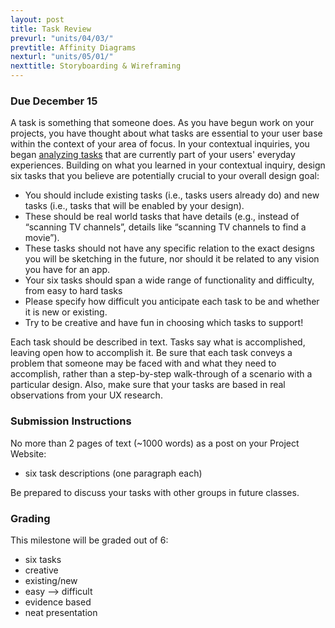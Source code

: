 ```yaml
---
layout: post
title: Task Review
prevurl: "units/04/03/"
prevtitle: Affinity Diagrams
nexturl: "units/05/01/"
nexttitle: Storyboarding & Wireframing
---
```


### Due December 15

A task is something that someone does. As you have begun work on your projects, you have thought about what tasks are essential to your user base within the context of your area of focus. In your contextual inquiries, you began [analyzing tasks](https://github.com/mrgrunebaum-hm/mobileapps/blob/master/units/04/Task%20Analysis.png) that are currently part of your users' everyday experiences. Building on what you learned in your contextual inquiry, design six tasks that you believe are potentially crucial to your overall design goal:

  - You should include existing tasks (i.e., tasks users already do) and new tasks (i.e., tasks that will be enabled by your design).
  - These should be real world tasks that have details (e.g., instead of “scanning TV channels”, details like “scanning TV channels to find a movie”).
  - These tasks should not have any specific relation to the exact designs you will be sketching in the future, nor should it be related to any vision you have for an app.
  - Your six tasks should span a wide range of functionality and difficulty, from easy to hard tasks
  - Please specify how difficult you anticipate each task to be and whether it is new or existing.
  - Try to be creative and have fun in choosing which tasks to support!

Each task should be described in text. Tasks say what is accomplished, leaving open how to accomplish it. Be sure that each task conveys a problem that someone may be faced with and what they need to accomplish, rather than a step-by-step walk-through of a scenario with a particular design. Also, make sure that your tasks are based in real observations from your UX research.

### Submission Instructions

No more than 2 pages of text (~1000 words) as a post on your Project Website:

  - six task descriptions (one paragraph each)
  
Be prepared to discuss your tasks with other groups in future classes.

### Grading

This milestone will be graded out of 6:

  - six tasks
  - creative
  - existing/new
  - easy --> difficult
  - evidence based
  - neat presentation
